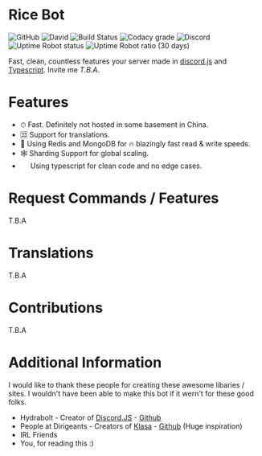 # Rice Bot

![GitHub](https://img.shields.io/github/license/andyiscool5463/rice-bot?style=for-the-badge)
![David](https://img.shields.io/david/dev/andyiscool5463/rice-bot?style=for-the-badge)
![Build Status](https://img.shields.io/travis/com/andyiscool5463/rice-bot?style=for-the-badge)
![Codacy grade](https://img.shields.io/codacy/grade/7371b0fbdaea484aa52dbf8d9caa470c?style=for-the-badge)
![Discord](https://img.shields.io/discord/285078632794161153?style=for-the-badge)
![Uptime Robot status](https://img.shields.io/uptimerobot/status/m784818736-b5ee05189c50f2f367cebf78?style=for-the-badge)
![Uptime Robot ratio (30 days)](https://img.shields.io/uptimerobot/ratio/m784818736-b5ee05189c50f2f367cebf78?style=for-the-badge)

Fast, clean, countless features your server made in [discord.js](https://discord.js.org/) and [Typescript](https://www.typescriptlang.org/).
Invite me _T.B.A_.

# Features

- ⏱ Fast. Definitely not hosted in some basement in China.
- 🈁 Support for translations.
- 📂 Using Redis and MongoDB for 🔥 blazingly fast read & write speeds.
- 🕸️ Sharding Support for global scaling.
- <image src="https://raw.githubusercontent.com/remojansen/logo.ts/master/ts.png" height="16" /> Using typescript for clean code and no edge cases.

# Request Commands / Features

T.B.A

# Translations

T.B.A

# Contributions

T.B.A

# Additional Information

I would like to thank these people for creating these awesome libaries / sites. I wouldn't have been able to make this bot if it wern't for these good folks.

- Hydrabolt - Creator of [Discord.JS](https://discord.js.org/) - [Github](https://github.com/hydrabolt)
- People at Dirigeants - Creators of [Klasa](https://github.com/dirigeants/klasa) - [Github](https://github.com/dirigeants) (Huge inspiration)
- IRL Friends
- You, for reading this :)
